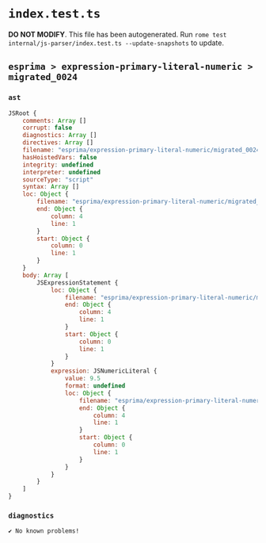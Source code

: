# `index.test.ts`

**DO NOT MODIFY**. This file has been autogenerated. Run `rome test internal/js-parser/index.test.ts --update-snapshots` to update.

## `esprima > expression-primary-literal-numeric > migrated_0024`

### `ast`

```javascript
JSRoot {
	comments: Array []
	corrupt: false
	diagnostics: Array []
	directives: Array []
	filename: "esprima/expression-primary-literal-numeric/migrated_0024/input.js"
	hasHoistedVars: false
	integrity: undefined
	interpreter: undefined
	sourceType: "script"
	syntax: Array []
	loc: Object {
		filename: "esprima/expression-primary-literal-numeric/migrated_0024/input.js"
		end: Object {
			column: 4
			line: 1
		}
		start: Object {
			column: 0
			line: 1
		}
	}
	body: Array [
		JSExpressionStatement {
			loc: Object {
				filename: "esprima/expression-primary-literal-numeric/migrated_0024/input.js"
				end: Object {
					column: 4
					line: 1
				}
				start: Object {
					column: 0
					line: 1
				}
			}
			expression: JSNumericLiteral {
				value: 9.5
				format: undefined
				loc: Object {
					filename: "esprima/expression-primary-literal-numeric/migrated_0024/input.js"
					end: Object {
						column: 4
						line: 1
					}
					start: Object {
						column: 0
						line: 1
					}
				}
			}
		}
	]
}
```

### `diagnostics`

```
✔ No known problems!

```
